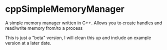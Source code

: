 # cppSimpleMemoryManager
A simple memory manager written in C++.  Allows you to create handles and read/write memory from/to a process

This is just a "beta" version, I will clean this up and include an example version at a later date.
